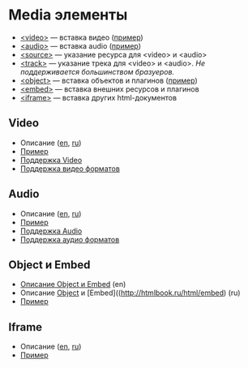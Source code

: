 # Media элементы

- [&lt;video&gt;](#video) — вставка видео ([пример](video/index.html))
- [&lt;audio&gt;](#audio) — вставка audio ([пример](audio/index.html))
- [&lt;source&gt;](#source) — указание ресурса для &lt;video&gt; и &lt;audio&gt;
- [&lt;track&gt;](#track) — указание трека для &lt;video&gt; и &lt;audio&gt;. _Не поддерживается большинством бразуеров._
- [&lt;object&gt;](#object) — вставка объектов и плагинов ([пример](object/index.html))
- [&lt;embed&gt;](#embed) — вставка внешних ресурсов и плагинов
- [&lt;iframe&gt;](#iframe) — вставка других html-документов

<h2 id="video">Video</h2>

- Описание ([en](http://www.w3schools.com/html/html5_video.asp), [ru](http://htmlbook.ru/html/video))
- [Пример](video/index.html)
- [Поддержка Video](http://caniuse.com/#feat=video)
- [Поддержка видео форматов](http://en.wikipedia.org/wiki/HTML5_video)

<h2 id="audio">Audio</h2>

- Описание ([en](http://www.w3schools.com/html/html5_audio.asp), [ru](http://htmlbook.ru/html/audio))
- [Пример](audio/index.html)
- [Поддержка Audio](http://caniuse.com/#feat=audio)
- [Поддержка аудио форматов](http://en.wikipedia.org/wiki/HTML5_Audio)

<h2 id="audio">Object и Embed</h2>

- [Описание Object и Embed](http://www.w3schools.com/html/html_object.asp) (en)
- Описание [Object](http://htmlbook.ru/html/object) и [Embed]((http://htmlbook.ru/html/embed) (ru)
- [Пример](object-embed/index.html)

<h2 id="audio">Iframe</h2>

- Описание ([en](http://www.w3schools.com/html/html_iframe.asp), [ru](http://htmlbook.ru/html/iframe))
- [Пример](iframe/index.html)
